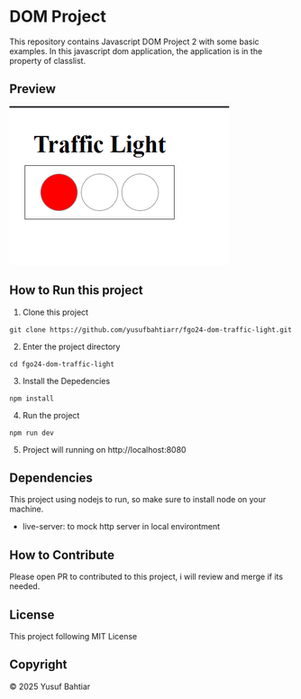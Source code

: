 # DOM Project
This repository contains Javascript DOM Project 2 with some basic examples. In this javascript dom application, the application is in the property of classlist.

## Preview
![Preview](Screenshot.png)

## How to Run this project

1. Clone this project
```
git clone https://github.com/yusufbahtiarr/fgo24-dom-traffic-light.git
```
2. Enter the project directory
```
cd fgo24-dom-traffic-light
```
3. Install the Depedencies
```
npm install
```
4. Run the project
```
npm run dev
```
5. Project will running on http://localhost:8080

## Dependencies

This project using nodejs to run, so make sure to install node on your machine.
- live-server: to mock http server in local environtment

## How to Contribute

Please open PR to contributed to this project, i will review and merge if its needed.

## License

This project following MIT License

## Copyright
&copy; 2025 Yusuf Bahtiar
